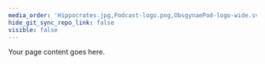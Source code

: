 ```yaml
---
media_order: 'Hippocrates.jpg,Podcast-logo.png,ObsgynaePod-logo-wide.svg'
hide_git_sync_repo_link: false
visible: false
---
```


Your page content goes here.